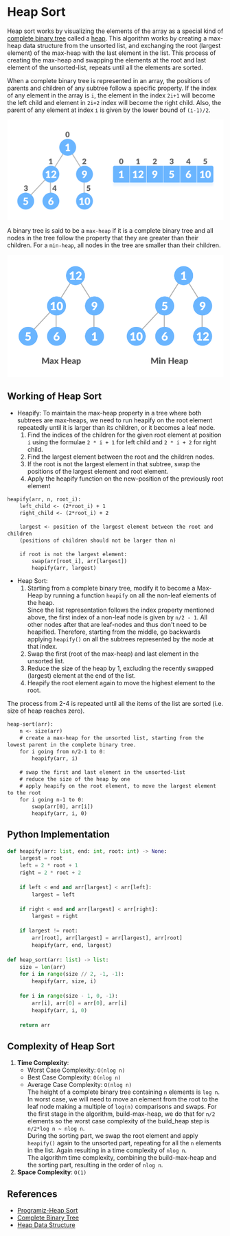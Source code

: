 # Heap Sort

Heap sort works by visualizing the elements of the array as a special kind of [complete binary tree](#references) called a [heap](#references). This algorithm works by creating a max-heap data structure from the unsorted list, and exchanging the root (largest element) of the max-heap with the last element in the list. This process of creating the max-heap and swapping the elements at the root and last element of the unsorted-list, repeats until all the elements are sorted.

When a complete binary tree is represented in an array, the positions of parents and children of any subtree follow a specific property. If the index of any element in the array is `i`, the element in the index `2i+1` will become the left child and element in `2i+2` index will become the right child. Also, the parent of any element at index `i` is given by the lower bound of `(i-1)/2`.

![Heap to Array indices](imgs/heap-indices.png)

A binary tree is said to be a `max-heap` if it is a complete binary tree and all nodes in the tree follow the property that they are greater than their children. For a `min-heap`, all nodes in the tree are smaller than their children.

![Max-heap and Min-heap](imgs/max-heap-min-heap.png)

## Working of Heap Sort

- Heapify:
  To maintain the max-heap property in a tree where both subtrees are max-heaps, we need to run heapify on the root element repeatedly until it is larger than its children, or it becomes a leaf node.
  1. Find the indices of the children for the given root element at position `i` using the formulae `2 * i + 1` for left child and `2 * i + 2` for right child.
  2. Find the largest element between the root and the children nodes.
  3. If the root is not the largest element in that subtree, swap the positions of the largest element and root element.
  4. Apply the heapify function on the new-position of the previously root element

```
heapify(arr, n, root_i):
    left_child <- (2*root_i) + 1
    right_child <- (2*root_i) + 2
    
    largest <- position of the largest element between the root and children
    (positions of children should not be larger than n)
    
    if root is not the largest element:
        swap(arr[root_i], arr[largest])
        heapify(arr, largest)
```

- Heap Sort:
    1. Starting from a complete binary tree, modify it to become a Max-Heap by running a function `heapify` on all the non-leaf elements of the heap.\
       Since the list representation follows the index property mentioned above, the first index of a non-leaf node is given by `n/2 - 1`. All other nodes after that are leaf-nodes and thus don't need to be heapified. Therefore, starting from the middle, go backwards applying `heapify()` on all the subtrees represented by the node at that index.
    2. Swap the first (root of the max-heap) and last element in the unsorted list.
    3. Reduce the size of the heap by 1, excluding the recently swapped (largest) element at the end of the list.
    4. Heapify the root element again to move the highest element to the root.
    
The process from 2-4 is repeated until all the items of the list are sorted (i.e. size of heap reaches zero).

```
heap-sort(arr):
    n <- size(arr)
    # create a max-heap for the unsorted list, starting from the lowest parent in the complete binary tree.
    for i going from n/2-1 to 0:
        heapify(arr, i)
        
    # swap the first and last element in the unsorted-list
    # reduce the size of the heap by one
    # apply heapify on the root element, to move the largest element to the root
    for i going n-1 to 0:
        swap(arr[0], arr[i])
        heapify(arr, i, 0)
```


## Python Implementation

```python
def heapify(arr: list, end: int, root: int) -> None:
    largest = root
    left = 2 * root + 1
    right = 2 * root + 2

    if left < end and arr[largest] < arr[left]:
        largest = left

    if right < end and arr[largest] < arr[right]:
        largest = right

    if largest != root:
        arr[root], arr[largest] = arr[largest], arr[root]
        heapify(arr, end, largest)

def heap_sort(arr: list) -> list:
    size = len(arr)
    for i in range(size // 2, -1, -1):
        heapify(arr, size, i)

    for i in range(size - 1, 0, -1):
        arr[i], arr[0] = arr[0], arr[i]
        heapify(arr, i, 0)

    return arr
```

## Complexity of Heap Sort

1. **Time Complexity**:
   - Worst Case Complexity: `O(nlog n)`
   - Best Case Complexity: `O(nlog n)`
   - Average Case Complexity: `O(nlog n)`\
   The height of a complete binary tree containing `n` elements is `log n`. In worst case, we will need to move an element from the root to the leaf node making a multiple of `log(n)` comparisons and swaps. For the first stage in the algorithm, build-max-heap, we do that for `n/2` elements so the worst case complexity of the build_heap step is `n/2*log n ~ nlog n`.\
   During the sorting part, we swap the root element and apply `heapify()` again to the unsorted part, repeating for all the `n` elements in the list. Again resulting in a time complexity of `nlog n`.\
   The algorithm time complexity, combining the build-max-heap and the sorting part, resulting in the order of `nlog n`.
2. **Space Complexity**: `O(1)`

## References
- [Programiz-Heap Sort](https://www.programiz.com/dsa/heap-sort)
- [Complete Binary Tree](https://www.programiz.com/dsa/complete-binary-tree)
- [Heap Data Structure](https://www.programiz.com/dsa/heap-data-structure)
